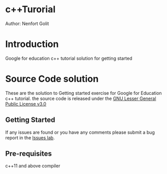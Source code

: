 # c++Turorial
Author: Nenfort Golit
<h1>Introduction</h1>
Google for education c++ tutorial solution for getting started <a href="https://developers.google.com/edu/c++/getting-started"> </a>

<h1>Source Code solution</h1>
These are the solution to Getting started exercise for Google for Education c++ tutorial. the source code is released under the 
<a href="https://choosealicense.com/licenses/lgpl-3.0/">GNU Lesser General Public License v3.0 </a>

<h2>Getting Started</h2>
If any issues are found or you have any comments please submit a bug report in the <a href="https://github.com/NendevP5240/c--Turorial/issues">Issues lab</a>.

<h2>Pre-requisites</h2>
c++11 and above compiler
